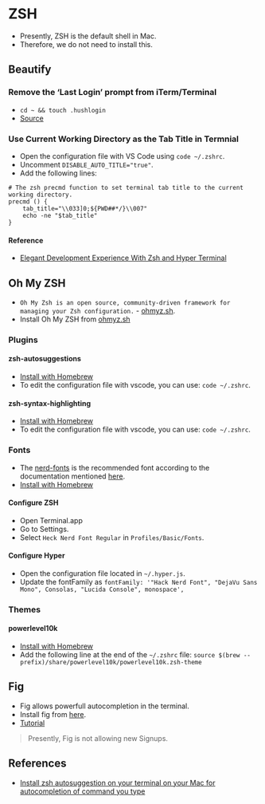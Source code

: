 # ZSH

* Presently, ZSH is the default shell in Mac.
* Therefore, we do not need to install this.

## Beautify

### Remove the ‘Last Login’ prompt from iTerm/Terminal

* `cd ~ && touch .hushlogin`
* [Source](https://medium.com/macoclock/how-to-remove-the-last-login-prompt-from-iterm-terminal-on-macos-8d70dea0f2e)

### Use Current Working Directory as the Tab Title in Termnial

* Open the configuration file with VS Code using `code ~/.zshrc`.
* Uncomment `DISABLE_AUTO_TITLE="true"`.
* Add the following lines:

```
# The zsh precmd function to set terminal tab title to the current working directory.
precmd () {
    tab_title="\\033]0;${PWD##*/}\\007"
    echo -ne "$tab_title"
}
```

#### Reference

* [Elegant Development Experience With Zsh and Hyper Terminal](https://robertcooper.me/post/elegant-development-experience-with-zsh-and-hyper-terminal)

## Oh My ZSH

* `Oh My Zsh is an open source, community-driven framework for managing your Zsh configuration.` - [ohmyz.sh](https://ohmyz.sh/).
* Install Oh My ZSH from [ohmyz.sh](https://ohmyz.sh/)

### Plugins

#### zsh-autosuggestions

* [Install with Homebrew](https://github.com/zsh-users/zsh-autosuggestions/blob/master/INSTALL.md#homebrew)
* To edit the configuration file with vscode, you can use: `code ~/.zshrc`.

#### zsh-syntax-highlighting

* [Install with Homebrew](https://github.com/zsh-users/zsh-syntax-highlighting/blob/master/INSTALL.md#using-packages)
* To edit the configuration file with vscode, you can use: `code ~/.zshrc`.

### Fonts

* The [nerd-fonts](https://github.com/ryanoasis/nerd-fonts) is the recommended font according to the documentation mentioned [here](https://github.com/romkatv/powerlevel10k#fonts).
* [Install with Homebrew](https://github.com/ryanoasis/nerd-fonts#option-4-homebrew-fonts)

#### Configure ZSH

* Open Terminal.app
* Go to Settings.
* Select `Heck Nerd Font Regular` in `Profiles/Basic/Fonts`.

#### Configure Hyper

* Open the configuration file located in `~/.hyper.js`.
* Update the fontFamily as `fontFamily: '"Hack Nerd Font", "DejaVu Sans Mono", Consolas, "Lucida Console", monospace',`

### Themes

#### powerlevel10k

* [Install with Homebrew](https://formulae.brew.sh/formula/powerlevel10k)
* Add the following line at the end of the `~/.zshrc` file: `source $(brew --prefix)/share/powerlevel10k/powerlevel10k.zsh-theme`

## Fig

* Fig allows powerfull autocompletion in the terminal.
* Install fig from [here](https://fig.io/).
* [Tutorial](https://youtu.be/QsXbY33EX9w?t=243)
> Presently, Fig is not allowing new Signups.

## References

* [Install zsh autosuggestion on your terminal on your Mac for autocompletion of command you type](https://youtu.be/Gj5BuFwGK6o)

